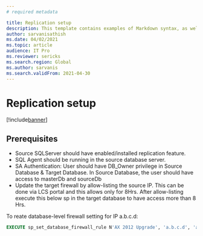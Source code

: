 ```yaml
---
# required metadata

title: Replication setup
description: This template contains examples of Markdown syntax, as well as guidance on setting the metadata.
author: sarvanisathish
ms.date: 04/02/2021
ms.topic: article
audience: IT Pro
ms.reviewer: sericks
ms.search.region: Global
ms.author: sarvanis
ms.search.validFrom: 2021-04-30
---
```


# Replication setup

[!include[banner](../includes/banner.md)]

## Prerequisites

-	Source SQLServer should have enabled/installed replication feature.
-	SQL Agent should be running in the source database server.
-	SA Authentication: User should have DB_Owner privilege in Source Database & Target Database. In Source Database, the user should have access to masterDb and sourceDb
-	Update the target firewall by allow-listing the source IP. This can be done via LCS portal and this allows only for 8Hrs. After allow-listing execute this below sp in the target database to have access more than 8 Hrs.

  To reate database-level firewall setting for IP a.b.c.d:
  
  ```sql
  EXECUTE sp_set_database_firewall_rule N'AX 2012 Upgrade', 'a.b.c.d', 'a.b.c.d'; 
  ```


